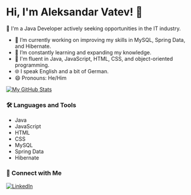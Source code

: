 # Hi, I'm Aleksandar Vatev! 👋

🚀 I'm a Java Developer actively seeking opportunities in the IT industry.

- 🔭 I’m currently working on improving my skills in MySQL, Spring Data, and Hibernate.
- 🌱 I’m constantly learning and expanding my knowledge.
- 💬 I'm fluent in Java, JavaScript, HTML, CSS, and object-oriented programming.
- 🌐 I speak English and a bit of German.
- 😄 Pronouns: He/Him

[![My GitHub Stats](https://github-readme-stats.vercel.app/api?username=Chachko1)](https://github.com/Chachko1)

### 🛠️ Languages and Tools

- Java
- JavaScript
- HTML
- CSS
- MySQL
- Spring Data
- Hibernate


### 🤝 Connect with Me

[![LinkedIn](https://img.shields.io/badge/LinkedIn-AleksandarVatev-blue)](https://www.linkedin.com/in/aleksandarvatev?utm_source=share&utm_campaign=share_via&utm_content=profile&utm_medium=ios_app)
